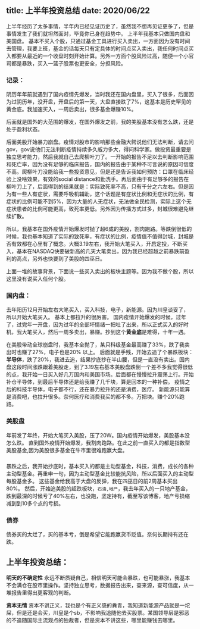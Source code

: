 title:  上半年投资总结
date: 2020/06/22 
-------------------
上半年经历了太多事情，半年内已经见证历史了，虽然我不想再见证更多了，但是事情发生了我们就坦然面对，毕竟你已身在趋势中。
上半年我基本只做国内盘和美国盘。
基本不买入个股，只通过基金工具进行买入卖出，一方面因为没有时间去管理，我要上班，基金的话每天只有定具体的时间点买入卖出，我任何时间点买入都要从最近的一个收盘时刻开始计算。另外一方面个股风险过高，随便一个小官司都是暴跌，买入一篮子股票也更安全，分担风险。

### 记录：
阴历年年前就遇到了国内疫情先爆发，当时我还在国内盘里，买入了很多，后面因为过阴历年，没开盘，开盘后的第一天，大盘直接跌了7%，这基本是历史罕见的黄金底。我加速买入，一周后卖出，很多基金爆赚10%。

后面就是国外的大范围的爆发，在国外爆发之前，我的美股基本没有怎么跌，还是处于盈利状态。

后面美股开始暴力崩盘。疫情对股市的影响那些金融大鳄说他们无法判断，请去问gov，gov说他们无法判断疫情持续多久威力多大，得问科学家。做投资最重要是独立思考能力，然后我就自己去爬柳叶刀了。一开始的报告不足以去判断影响范围和死亡率，因为没有足够的临床报告，国内的报告由于某种不可言说的原因可信度不高。爬柳叶刀没能给我一些投资意见，但是还是告诉我如何预防：口罩在临床经验上没啥效果，有效的social distance和勤洗手。再后面由于有足够多的报告在柳叶刀上了，后面得到的结果就是：实际致死率不高，只有千分之六左右。但是因为有一些人有症状，需要呼吸机辅助，这个话题是有症状比例和无症状的比例，有症状的比例可能不到5%，因为大量的人无症状，无法做全民检测，实际上这个无症状患者的比例可能更高，致死率更低。另外因为传播方式过多，封城很难避免继续扩散。

所以，我基本在国外疫情开始爆发时抛了超6成的美股，割肉跑路。等跌倒很低的时候，我也基本知道了实际的致死率，有症状的比例，疫情值不值得封城，封城是否有效都在心里有了概念。大概3.19左右，我开始大笔买入，开启定投，不断买入，基本在NASDAQ快要破新高的几天大笔卖出，因为我已经超越之前暴跌前盈利的高点，另外也快要到了美股的四巫日。


上面一堆的故事背景，下面说一些买入卖出的板块主题等。因为我不做个股，所以这里没有说买入任何个股。

### 国内盘：
去年阳历12月开始左右大笔买入，买入科技，电子，新能源。因为川皇谈妥了，所以开始大笔买入。
基本上都拉升的很厉害。
国内疫情开始爆发的时候，过年了，过完年一开盘，因为过年的全部坏情绪一把吐了出来，所以正式买入的好时机，我大笔买入，然后一周多卖出，暴赚。抄到这个**黄金底**是难得，十年一遇。

在美股带动全球崩盘时，我基本全抛了，某只科级基金最高赚了33%，跌了我卖出时也赚了27%，电子也是20% 以上。
后面就是手残，开始去追了个暴跌板块：**半导体**，跌了20%，我进去追，结果抄底抄在半山腰，但是一直没有卖出。国内盘这段时间涨跌跟着美股走，到了3.19左右基本美股盘跌倒一个差不多我觉得很低的点，我开始一日买入好几万国内和美国市场。后面都在慢慢拉升震荡上行。开始补仓半导体，到最后半导体还是给我赚了几千块，算是回本的一种补偿。
疫情之后的科技半导体，电子都不行，还在暴力拉升的还是消费，医疗。  新能源只能算是消费吧，也拉升很多。奈何医疗和消费我买的都不多。万把块。赚个20%跑路。

### 美股盘

年前发了年终，开始大笔买入美股，压了20W。国内疫情开始爆发，美股基本没怎么跌。
直到国外疫情开始爆发，我割肉跑路。在此之前一直买入的都是指数型美股基金,因为美股很多基金在牛市里很难跑赢大盘。

### 

暴跌之后，我开始抄底时，基本买入的都是主动型基金，科技，消费，成长的各种主动型基金。再重申一句，因为主动型基金比较能抗风险，所以后面买入的主动型每股基金多。
这些基金给我高于大盘的反弹，我在四巫日的前2周基本买出80%。
然后，开始追美股的超跌板块，`石油,地产`，我去年买入的一只地产基金，跌到最深的时候亏了40%左右，也没跑，坚定持有，截至写该博客，地产亏损缩减到到10多个点的亏损。

### 债券
债券买的太烂了，买的基本亏，倒是希望它能跑赢货币贬值。奈何长期持有还在跌。


## 上半年投资总结：

**明天的不确定性**
永远不断质疑自己，相信明天可能会暴跌，也可能暴涨，我基本不会满仓在股市里操作。坚持独立思考，数据报告出来，查来源，查可信度，从一堆报告里得出更客观的判断。

**资本无情**
资本不讲正义，我也是个有正义感的粪青，我知道新能源产品就是一坨屎，但是还是会买，川皇是个sb，不影响我追随他去买股票。某国领导层是邪恶的不追随国际主流观点的独裁者，但是资本不讲这些，哪里能赚钱去哪里。

